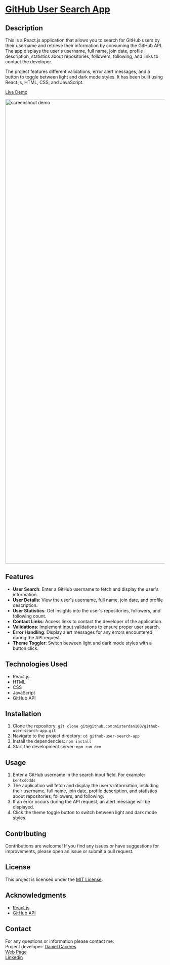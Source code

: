 
# [GitHub User Search App](https://github-search-md.netlify.app/)

## Description

This is a React.js application that allows you to search for GitHub users by their username and retrieve their information by consuming the GitHub API. The app displays the user's username, full name, join date, profile description, statistics about repositories, followers, following, and links to contact the developer.

The project features different validations, error alert messages, and a button to toggle between light and dark mode styles. It has been built using React.js, HTML, CSS, and JavaScript.

[Live Demo](https://github-search-md.netlify.app/)

<img width="1467" alt="screenshoot demo" src="..">

## Features

- **User Search**: Enter a GitHub username to fetch and display the user's information.
- **User Details**: View the user's username, full name, join date, and profile description.
- **User Statistics**: Get insights into the user's repositories, followers, and following count.
- **Contact Links**: Access links to contact the developer of the application.
- **Validations**: Implement input validations to ensure proper user search.
- **Error Handling**: Display alert messages for any errors encountered during the API request.
- **Theme Toggler**: Switch between light and dark mode styles with a button click.

## Technologies Used

- React.js
- HTML
- CSS
- JavaScript
- GitHub API

## Installation

1. Clone the repository: `git clone git@github.com:misterdan100/github-user-search-app.git`
2. Navigate to the project directory: `cd github-user-search-app`
3. Install the dependencies: `npm install`
4. Start the development server: `npm run dev`

## Usage

1. Enter a GitHub username in the search input field. For example: `kentcdodds`
2. The application will fetch and display the user's information, including their username, full name, join date, profile description, and statistics about repositories, followers, and following.
3. If an error occurs during the API request, an alert message will be displayed.
4. Click the theme toggle button to switch between light and dark mode styles.

## Contributing

Contributions are welcome! If you find any issues or have suggestions for improvements, please open an issue or submit a pull request.

## License

This project is licensed under the [MIT License](LICENSE).

## Acknowledgments

- [React.js](https://reactjs.org/)
- [GitHub API](https://docs.github.com/en/rest)

## Contact
For any questions or information please contact me: 
<br/>
Project developer: [Daniel Caceres](https://github.com/misterdan100)
<br/>
[Web Page](https://github.com/misterdan100)
<br/>
[Linkedin](https://www.linkedin.com/in/daniel-merchan-caceres-ab8388260/) 